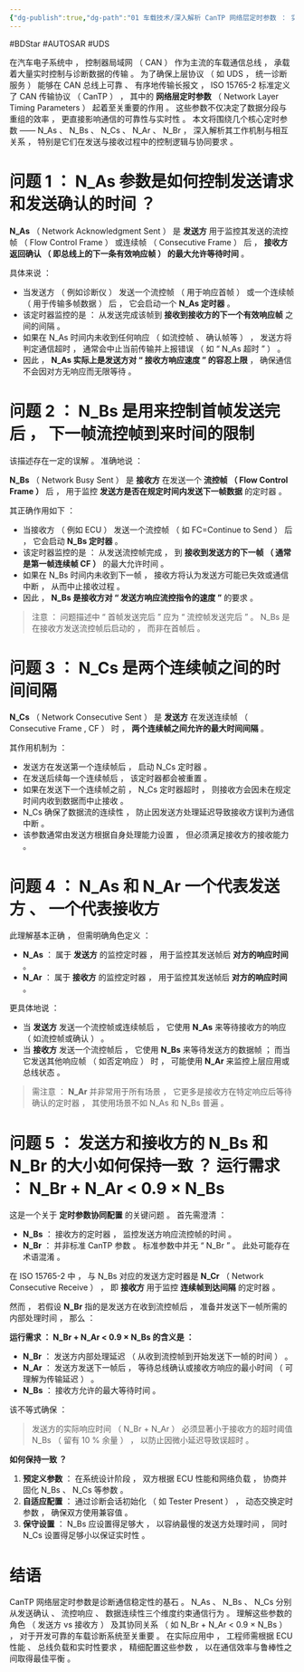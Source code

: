```yaml
---
{"dg-publish":true,"dg-path":"01 车载技术/深入解析 CanTP 网络层定时参数 ： 实现可靠诊断通信的关键.md","permalink":"/01 车载技术/深入解析 CanTP 网络层定时参数 ： 实现可靠诊断通信的关键/","created":"2020-09-28T15:54:01.000+08:00","updated":"2025-10-21T15:38:29.511+08:00"}
---
```


#BDStar #AUTOSAR #UDS 

在汽车电子系统中 ， 控制器局域网 （ CAN ） 作为主流的车载通信总线 ， 承载着大量实时控制与诊断数据的传输 。 为了确保上层协议 （ 如 UDS ， 统一诊断服务 ） 能够在 CAN 总线上可靠 、 有序地传输长报文 ， ISO 15765-2 标准定义了 CAN 传输协议 （ CanTP ） ， 其中的 **网络层定时参数** （ Network Layer Timing Parameters ） 起着至关重要的作用 。 这些参数不仅决定了数据分段与重组的效率 ， 更直接影响通信的可靠性与实时性 。 本文将围绕几个核心定时参数 —— N_As 、 N_Bs 、 N_Cs 、 N_Ar 、 N_Br ， 深入解析其工作机制与相互关系 ， 特别是它们在发送与接收过程中的控制逻辑与协同要求 。

# 问题 1 ： N_As 参数是如何控制发送请求和发送确认的时间 ？

**N_As** （ Network Acknowledgment Sent ） 是 **发送方** 用于监控其发送的流控帧 （ Flow Control Frame ） 或连续帧 （ Consecutive Frame ） 后 ， **接收方返回确认 （ 即总线上的下一条有效响应帧 ） 的最大允许等待时间** 。

具体来说 ：

- 当发送方 （ 例如诊断仪 ） 发送一个流控帧 （ 用于响应首帧 ） 或一个连续帧 （ 用于传输多帧数据 ） 后 ， 它会启动一个 **N_As 定时器** 。
- 该定时器监控的是 ： 从发送完成该帧到 **接收到接收方的下一个有效响应帧** 之间的间隔 。
- 如果在 N_As 时间内未收到任何响应 （ 如流控帧 、 确认帧等 ） ， 发送方将判定通信超时 ， 通常会中止当前传输并上报错误 （ 如 “ N_As 超时 ” ） 。
- 因此 ， **N_As 实际上是发送方对 “ 接收方响应速度 ” 的容忍上限** ， 确保通信不会因对方无响应而无限等待 。

# 问题 2 ： N_Bs 是用来控制首帧发送完后 ， 下一帧流控帧到来时间的限制

该描述存在一定的误解 。 准确地说 ：

**N_Bs** （ Network Busy Sent ） 是 **接收方** 在发送一个 **流控帧 （ Flow Control Frame ）** 后 ， 用于监控 **发送方是否在规定时间内发送下一帧数据** 的定时器 。

其正确作用如下 ：

- 当接收方 （ 例如 ECU ） 发送一个流控帧 （ 如 FC=Continue to Send ） 后 ， 它会启动 **N_Bs 定时器** 。
- 该定时器监控的是 ： 从发送流控帧完成 ， 到 **接收到发送方的下一帧 （ 通常是第一帧连续帧 CF ）** 的最大允许时间 。
- 如果在 N_Bs 时间内未收到下一帧 ， 接收方将认为发送方可能已失效或通信中断 ， 从而中止接收过程 。
- 因此 ， **N_Bs 是接收方对 “ 发送方响应流控指令的速度 ”** 的要求 。

> 注意 ： 问题描述中 “ 首帧发送完后 ” 应为 “ 流控帧发送完后 ” 。 N_Bs 是在接收方发送流控帧后启动的 ， 而非在首帧后 。

# 问题 3 ： N_Cs 是两个连续帧之间的时间间隔

**N_Cs** （ Network Consecutive Sent ） 是 **发送方** 在发送连续帧 （ Consecutive Frame , CF ） 时 ， **两个连续帧之间允许的最大时间间隔** 。

其作用机制为 ：

- 发送方在发送第一个连续帧后 ， 启动 N_Cs 定时器 。
- 在发送后续每一个连续帧后 ， 该定时器都会被重置 。
- 如果在发送下一个连续帧之前 ， N_Cs 定时器超时 ， 则接收方会因未在规定时间内收到数据而中止接收 。
- N_Cs 确保了数据流的连续性 ， 防止因发送方处理延迟导致接收方误判为通信中断 。
- 该参数通常由发送方根据自身处理能力设置 ， 但必须满足接收方的接收能力 。

# 问题 4 ： N_As 和 N_Ar 一个代表发送方 、 一个代表接收方

此理解基本正确 ， 但需明确角色定义 ：

- **N_As** ： 属于 **发送方** 的监控定时器 ， 用于监控其发送帧后 **对方的响应时间** 。
- **N_Ar** ： 属于 **接收方** 的监控定时器 ， 用于监控其发送帧后 **对方的响应时间** 。

更具体地说 ：

- 当 **发送方** 发送一个流控帧或连续帧后 ， 它使用 **N_As** 来等待接收方的响应 （ 如流控帧或确认 ） 。
- 当 **接收方** 发送一个流控帧后 ， 它使用 **N_Bs** 来等待发送方的数据帧 ； 而当它发送其他响应帧 （ 如否定响应 ） 时 ， 可能使用 **N_Ar** 来监控上层应用或总线状态 。

> 需注意 ： **N_Ar** 并非常用于所有场景 ， 它更多是接收方在特定响应后等待确认的定时器 ， 其使用场景不如 N_As 和 N_Bs 普遍 。

# 问题 5 ： 发送方和接收方的 N_Bs 和 N_Br 的大小如何保持一致 ？ 运行需求 ： N_Br + N_Ar < 0.9 × N_Bs

这是一个关于 **定时参数协同配置** 的关键问题 。 首先需澄清 ：

- **N_Bs** ： 接收方的定时器 ， 监控发送方响应流控帧的时间 。
- **N_Br** ： 并非标准 CanTP 参数 。 标准参数中并无 “ N_Br ” 。 此处可能存在术语混淆 。

在 ISO 15765-2 中 ， 与 N_Bs 对应的发送方定时器是 **N_Cr** （ Network Consecutive Receive ） ， 即 **接收方** 用于监控 **连续帧到达间隔** 的定时器 。

然而 ， 若假设 **N_Br** 指的是发送方在收到流控帧后 ， 准备并发送下一帧所需的内部处理时间 ， 那么 ：

**运行需求 ： N_Br + N_Ar < 0.9 × N_Bs 的含义是 ：**

- **N_Br** ： 发送方内部处理延迟 （ 从收到流控帧到开始发送下一帧的时间 ） 。
- **N_Ar** ： 发送方发送下一帧后 ， 等待总线确认或接收方响应的最小时间 （ 可理解为传输延迟 ） 。
- **N_Bs** ： 接收方允许的最大等待时间 。

该不等式确保 ：

> 发送方的实际响应时间 （ N_Br + N_Ar ） 必须显著小于接收方的超时阈值 N_Bs （ 留有 10 % 余量 ） ， 以防止因微小延迟导致误超时 。

**如何保持一致 ？**

1. **预定义参数** ： 在系统设计阶段 ， 双方根据 ECU 性能和网络负载 ， 协商并固化 N_Bs 、 N_Cs 等参数 。
2. **自适应配置** ： 通过诊断会话初始化 （ 如 Tester Present ） ， 动态交换定时参数 ， 确保双方使用兼容值 。
3. **保守设置** ： N_Bs 应设置得足够大 ， 以容纳最慢的发送方处理时间 ， 同时 N_Cs 设置得足够小以保证实时性 。

# 结语

CanTP 网络层定时参数是诊断通信稳定性的基石 。 N_As 、 N_Bs 、 N_Cs 分别从发送确认 、 流控响应 、 数据连续性三个维度约束通信行为 。 理解这些参数的角色 （ 发送方 vs 接收方 ） 及其协同关系 （ 如 N_Br + N_Ar < 0.9 × N_Bs ） ， 对于开发可靠的车载诊断系统至关重要 。 在实际应用中 ， 工程师需根据 ECU 性能 、 总线负载和实时性要求 ， 精细配置这些参数 ， 以在通信效率与鲁棒性之间取得最佳平衡 。